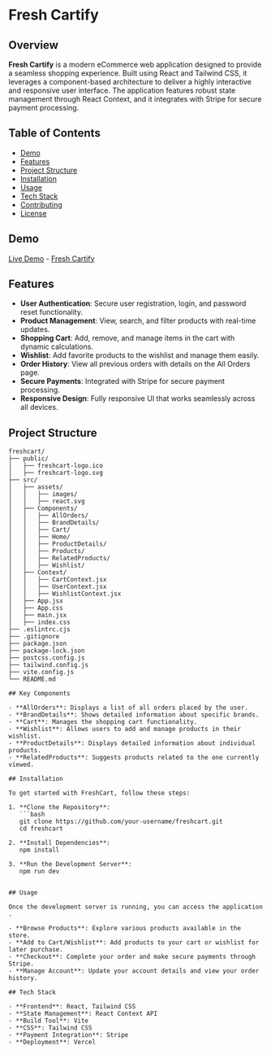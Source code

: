 # Fresh Cartify

## Overview

**Fresh Cartify** is a modern eCommerce web application designed to provide a seamless shopping experience. Built using React and Tailwind CSS, it leverages a component-based architecture to deliver a highly interactive and responsive user interface. The application features robust state management through React Context, and it integrates with Stripe for secure payment processing.

## Table of Contents

- [Demo](#demo)
- [Features](#features)
- [Project Structure](#project-structure)
- [Installation](#installation)
- [Usage](#usage)
- [Tech Stack](#tech-stack)
- [Contributing](#contributing)
- [License](#license)

## Demo

[Live Demo](#) - <a href="https://yousef-fresh-cartify.vercel.app/" target="_blank">Fresh Cartify</a>

## Features

- **User Authentication**: Secure user registration, login, and password reset functionality.
- **Product Management**: View, search, and filter products with real-time updates.
- **Shopping Cart**: Add, remove, and manage items in the cart with dynamic calculations.
- **Wishlist**: Add favorite products to the wishlist and manage them easily.
- **Order History**: View all previous orders with details on the All Orders page.
- **Secure Payments**: Integrated with Stripe for secure payment processing.
- **Responsive Design**: Fully responsive UI that works seamlessly across all devices.

## Project Structure

```plaintext
freshcart/
├── public/
│   ├── freshcart-logo.ico
│   ├── freshcart-logo.svg
├── src/
│   ├── assets/
│   │   ├── images/
│   │   ├── react.svg
│   ├── Components/
│   │   ├── AllOrders/
│   │   ├── BrandDetails/
│   │   ├── Cart/
│   │   ├── Home/
│   │   ├── ProductDetails/
│   │   ├── Products/
│   │   ├── RelatedProducts/
│   │   ├── Wishlist/
│   ├── Context/
│   │   ├── CartContext.jsx
│   │   ├── UserContext.jsx
│   │   ├── WishlistContext.jsx
│   ├── App.jsx
│   ├── App.css
│   ├── main.jsx
│   ├── index.css
├── .eslintrc.cjs
├── .gitignore
├── package.json
├── package-lock.json
├── postcss.config.js
├── tailwind.config.js
├── vite.config.js
└── README.md

## Key Components

- **AllOrders**: Displays a list of all orders placed by the user.
- **BrandDetails**: Shows detailed information about specific brands.
- **Cart**: Manages the shopping cart functionality.
- **Wishlist**: Allows users to add and manage products in their wishlist.
- **ProductDetails**: Displays detailed information about individual products.
- **RelatedProducts**: Suggests products related to the one currently viewed.

## Installation

To get started with FreshCart, follow these steps:

1. **Clone the Repository**:
   ```bash
   git clone https://github.com/your-username/freshcart.git
   cd freshcart

2. **Install Dependencies**:
   npm install

3. **Run the Development Server**:
   npm run dev 


## Usage

Once the development server is running, you can access the application .

- **Browse Products**: Explore various products available in the store.
- **Add to Cart/Wishlist**: Add products to your cart or wishlist for later purchase.
- **Checkout**: Complete your order and make secure payments through Stripe.
- **Manage Account**: Update your account details and view your order history.

## Tech Stack

- **Frontend**: React, Tailwind CSS
- **State Management**: React Context API
- **Build Tool**: Vite
- **CSS**: Tailwind CSS
- **Payment Integration**: Stripe
- **Deployment**: Vercel 

